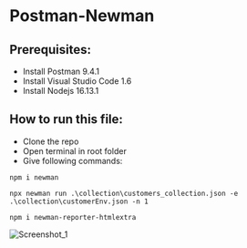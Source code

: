 # Postman-Newman
## Prerequisites:
* Install Postman 9.4.1
* Install Visual Studio Code 1.6
* Install Nodejs 16.13.1
## How to run this file:
* Clone the repo
* Open terminal in root folder
* Give following commands:
```
npm i newman
```
```
npx newman run .\collection\customers_collection.json -e .\collection\customerEnv.json -n 1
```
```
npm i newman-reporter-htmlextra
```

![Screenshot_1](https://user-images.githubusercontent.com/71173675/147214191-6e0357f9-dce2-46d3-af04-f4b91adc0fa1.png)
